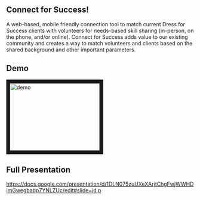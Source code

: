 ## Connect for Success!
A web-based, mobile friendly connection tool to match current Dress for Success clients with volunteers for needs-based skill sharing (in-person, on the phone, and/or online).
Connect for Success adds value to our existing community and creates a way to match volunteers and clients based on the shared background and other important parameters.

## Demo
<a href="http://www.youtube.com/watch?feature=player_embedded&v=L2SrzwwOh-I" target="_blank"><img src="http://img.youtube.com/vi/L2SrzwwOh-I/0.jpg" 
alt="demo" width="240" height="180" border="10" /></a>

## Full Presentation
https://docs.google.com/presentation/d/1DLN075zuUXeXArjtChgFwjWWHDimGwegbabp7YNLZUc/edit#slide=id.p

